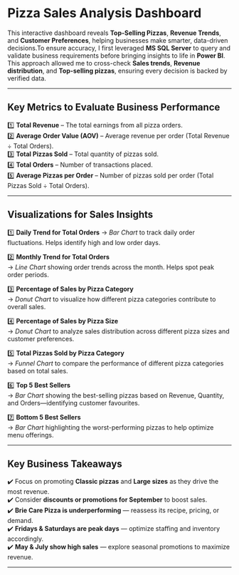 # Pizza Sales Analysis Dashboard 

This interactive dashboard reveals **Top-Selling Pizzas**, **Revenue Trends**, and **Customer Preferences**, helping businesses make smarter, data-driven decisions.To ensure accuracy, I first leveraged **MS SQL Server** to query and validate business requirements before bringing insights to life in **Power BI**. This approach allowed me to cross-check **Sales trends**, **Revenue distribution**, and **Top-selling pizzas**, ensuring every decision is backed by verified data.

---

## Key Metrics to Evaluate Business Performance

1️⃣ **Total Revenue** – The total earnings from all pizza orders.  
2️⃣ **Average Order Value (AOV)** – Average revenue per order (Total Revenue ÷ Total Orders).  
3️⃣ **Total Pizzas Sold** – Total quantity of pizzas sold.  
4️⃣ **Total Orders** – Number of transactions placed.  
5️⃣ **Average Pizzas per Order** – Number of pizzas sold per order (Total Pizzas Sold ÷ Total Orders).

---

## Visualizations for Sales Insights

1️⃣ **Daily Trend for Total Orders** 
→ *Bar Chart* to track daily order fluctuations. Helps identify high and low order days.

2️⃣ **Monthly Trend for Total Orders**   
→ *Line Chart* showing order trends across the month. Helps spot peak order periods.

3️⃣ **Percentage of Sales by Pizza Category**   
→ *Donut Chart* to visualize how different pizza categories contribute to overall sales.

4️⃣ **Percentage of Sales by Pizza Size**   
→ *Donut Chart* to analyze sales distribution across different pizza sizes and customer preferences.

5️⃣ **Total Pizzas Sold by Pizza Category**   
→ *Funnel Chart* to compare the performance of different pizza categories based on total sales.

6️⃣ **Top 5 Best Sellers**   
→ *Bar Chart* showing the best-selling pizzas based on Revenue, Quantity, and Orders—identifying customer favourites.

7️⃣ **Bottom 5 Best Sellers**   
→ *Bar Chart* highlighting the worst-performing pizzas to help optimize menu offerings.

---

## Key Business Takeaways

✔️ Focus on promoting **Classic pizzas** and **Large sizes** as they drive the most revenue.  
✔️ Consider **discounts or promotions for September** to boost sales.  
✔️ **Brie Care Pizza is underperforming** — reassess its recipe, pricing, or demand.  
✔️ **Fridays & Saturdays are peak days** — optimize staffing and inventory accordingly.  
✔️ **May & July show high sales** — explore seasonal promotions to maximize revenue.

---


